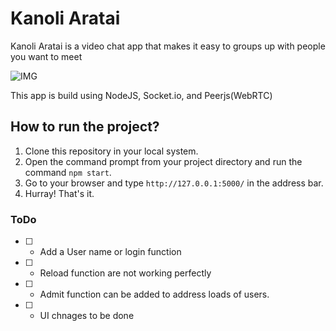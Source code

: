 # Kanoli Aratai

Kanoli Aratai is a video chat app that makes it easy to groups up with people you want to meet

![IMG](./video-chat.png)

This app is build using NodeJS, Socket.io, and Peerjs(WebRTC)

## How to run the project?

1. Clone this repository in your local system.
2. Open the command prompt from your project directory and run the command `npm start`.
3. Go to your browser and type `http://127.0.0.1:5000/` in the address bar.
4. Hurray! That's it.

### ToDo

- [ ] - Add a User name or login function
- [ ] - Reload function are not working perfectly
- [ ] - Admit function can be added to address loads of users.
- [ ] - UI chnages to be done

